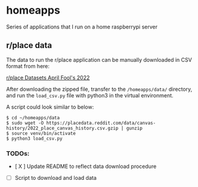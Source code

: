 # homeapps
Series of applications that I run on a home raspberrypi server

## r/place data
The data to run the r/place application can be manually downloaded in CSV format from here:

[r/place Datasets April Fool's 2022](https://www.reddit/r/place/comments/txvk2d/rplace_datasets_april_fools_2022/)

After downloading the zipped file, transfer to the `/homeapps/data/` directory, and run the `load_csv.py` file with python3 in the virtual environment.

A script could look similar to below:

```
$ cd ~/homeapps/data
$ sudo wget -O https://placedata.reddit.com/data/canvas-history/2022_place_canvas_history.csv.gzip | gunzip
$ source venv/bin/activate
$ python3 load_csv.py
```

### TODOs:
- [ X ] Update README to reflect data download procedure
- [   ] Script to download and load data